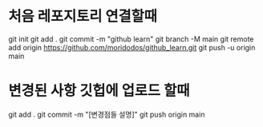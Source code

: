 # 처음 레포지토리 연결할때

git init
git add .
git commit -m "github learn"
git branch -M main
git remote add origin https://github.com/moridodos/github_learn.git
git push -u origin main

# 변경된 사항 깃헙에 업로드 할때

git add .
git commit -m "[변경점들 설명]"
git push origin main
